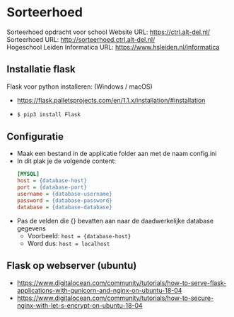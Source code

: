 # Sorteerhoed
Sorteerhoed opdracht voor school
Website URL: https://ctrl.alt-del.nl/  
Sorteerhoed URL: http://sorteerhoed.ctrl.alt-del.nl/  
Hogeschool Leiden Informatica URL: https://www.hsleiden.nl/informatica  

## Installatie flask
Flask voor python installeren: (Windows / macOS)
- https://flask.palletsprojects.com/en/1.1.x/installation/#installation
- ```sh
  $ pip3 install Flask
  ```

## Configuratie
- Maak een bestand in de applicatie folder aan met de naam config.ini
- In dit plak je de volgende content:
    ```ini
    [MYSQL]
    host = {database-host}
    port = {database-port}
    username = {database-username}
    password = {database-password}
    database = {database-database}
    ```
- Pas de velden die {} bevatten aan naar de daadwerkelijke database gegevens
    - Voorbeeld: ```host = {database-host}```
    - Word dus: ```host = localhost```

## Flask op webserver (ubuntu)
- https://www.digitalocean.com/community/tutorials/how-to-serve-flask-applications-with-gunicorn-and-nginx-on-ubuntu-18-04
- https://www.digitalocean.com/community/tutorials/how-to-secure-nginx-with-let-s-encrypt-on-ubuntu-18-04
